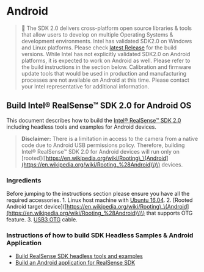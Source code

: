 # Android

> :pushpin: The SDK 2.0 delivers cross-platform open source libraries & tools that allow users to develop on multiple Operating Systems & development environments. Intel has validated SDK2.0 on Windows and Linux platforms. Please check [latest Release](https://github.com/IntelRealSense/librealsense/releases) for the build versions. While Intel has not explicitly validated SDK2.0 on Android platforms, it is expected to work on Android as well. Please refer to the build instructions in the section below. Calibration and firmware update tools that would be used in production and manufacturing processes are not available on Android at this time. Please contact your Intel representative for additional information.

## Build Intel® RealSense™ SDK 2.0 for Android OS

This document describes how to build the [Intel® RealSense™ SDK 2.0](https://github.com/IntelRealSense/librealsense) including headless tools and examples for Android devices.

> **Disclaimer:** There is a limitation in access to the camera from a native code due to Android USB permissions policy. Therefore, building Intel® RealSense™ SDK 2.0 for Android devices will run only on \[rooted\]\([https://en.wikipedia.org/wiki/Rooting\_\(Android](https://en.wikipedia.org/wiki/Rooting_%28Android)\)\) devices.

### Ingredients

Before jumping to the instructions section please ensure you have all the required accessories. 1. Linux host machine with [Ubuntu 16.04](https://www.ubuntu.com/download/desktop). 2. \[Rooted Android target device\]\([https://en.wikipedia.org/wiki/Rooting\_\(Android](https://en.wikipedia.org/wiki/Rooting_%28Android)\)\) that supports OTG feature. 3. [USB3 OTG](https://en.wikipedia.org/wiki/USB_On-The-Go) cable.

### Instructions of how to build SDK Headless Samples & Android Application

* [Build RealSense SDK headless tools and examples](androidnativesamples.md)
* [Build an Android application for RealSense SDK](androidjavaapp.md)

